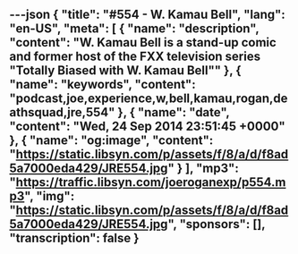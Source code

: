 ---json
{
  "title": "#554 - W. Kamau Bell",
  "lang": "en-US",
  "meta": [
    {
      "name": "description",
      "content": "W. Kamau Bell is a stand-up comic and former host of the FXX television series \"Totally Biased with W. Kamau Bell\""
    },
    {
      "name": "keywords",
      "content": "podcast,joe,experience,w,bell,kamau,rogan,deathsquad,jre,554"
    },
    {
      "name": "date",
      "content": "Wed, 24 Sep 2014 23:51:45 +0000"
    },
    {
      "name": "og:image",
      "content": "https://static.libsyn.com/p/assets/f/8/a/d/f8ad5a7000eda429/JRE554.jpg"
    }
  ],
  "mp3": "https://traffic.libsyn.com/joeroganexp/p554.mp3",
  "img": "https://static.libsyn.com/p/assets/f/8/a/d/f8ad5a7000eda429/JRE554.jpg",
  "sponsors": [],
  "transcription": false
}
---
<episode-header />

<timemark seconds="0" />

<transcribe-call-to-action />

<episode-footer />